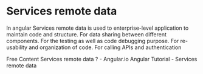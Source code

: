 # Services remote data
In angular Services remote data is used to enterprise-level application to maintain code and structure.
For data sharing between different components. For the testing as well as code debugging purpose. For re-usability and organization of code. For calling APIs and authentication

<ResourceGroupTitle>Free Content</ResourceGroupTitle>
<BadgeLink colorScheme='yellow' badgeText='Read' href='https://angular.io/tutorial/toh-pt6'>Services remote data ? - Angular.io </BadgeLink>
<BadgeLink badgeText='Watch' href='https://www.youtube.com/watch?v=xLhoA3NCqag'>Angular Tutorial - Services remote data</BadgeLink>
